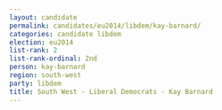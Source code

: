 ```yaml
---
layout: candidate
permalink: candidates/eu2014/libdem/kay-barnard/
categories: candidate libdem
election: eu2014
list-rank: 2
list-rank-ordinal: 2nd
person: kay-barnard
region: south-west
party: libdem
title: South West - Liberal Democrats - Kay Barnard
---
```

